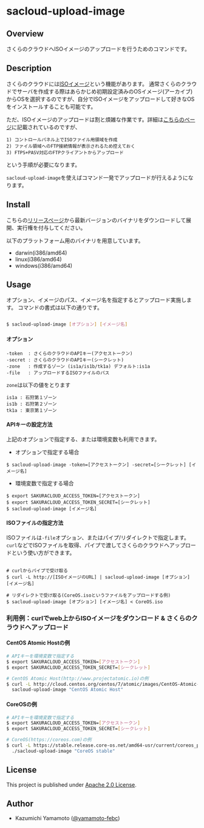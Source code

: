 # sacloud-upload-image

## Overview

さくらのクラウドへISOイメージのアップロードを行うためのコマンドです。

## Description

さくらのクラウドには[ISOイメージ](http://cloud.sakura.ad.jp/specification/server-disk/)という機能があります。
通常さくらのクラウドでサーバを作成する際はあらかじめ初期設定済みのOSイメージ(アーカイブ)からOSを選択するのですが、自分でISOイメージをアップロードして好きなOSをインストールすることも可能です。

ただ、ISOイメージのアップロードは割と煩雑な作業です。詳細は[こちらのページ](https://help.sakura.ad.jp/app/answers/detail/a_id/2520)に記載されているのですが、

    1) コントロールパネル上でISOファイル用領域を作成
    2) ファイル領域へのFTP接続情報が表示されるため控えておく
    3) FTPS+PASV対応のFTPクライアントからアップロード

という手順が必要になります。

`sacloud-upload-image`を使えばコマンド一発でアップロードが行えるようになります。

## Install

こちらの[リリースページ](https://github.com/yamamoto-febc/docker-machine-sakuracloud/releases/latest)から最新バージョンのバイナリをダウンロードして展開、実行権を付与してください。

以下のプラットフォーム用のバイナリを用意しています。
  * darwin(i386/amd64)
  * linux(i386/amd64)
  * windows(i386/amd64)

## Usage

オプション、イメージのパス、イメージ名を指定するとアップロード実施します。
コマンドの書式は以下の通りです。

```bash

$ sacloud-upload-image [オプション] [イメージ名]

```

#### オプション

    -token  : さくらのクラウドのAPIキー(アクセストークン)
    -secret : さくらのクラウドのAPIキー(シークレット)
    -zone   : 作成するゾーン (is1a/is1b/tk1a) デフォルト:is1a
    -file   : アップロードするISOファイルのパス

`zone`は以下の値をとります
>
    is1a : 石狩第１ゾーン
    is1b : 石狩第２ゾーン
    tk1a : 東京第１ゾーン

#### APIキーの設定方法

上記のオプションで指定する、または環境変数も利用できます。

* オプションで指定する場合

```オプションで指定する場合
$ sacloud-upload-image -token=[アクセストークン] -secret=[シークレット] [イメージ名]
```

* 環境変数で指定する場合

```環境変数で指定する場合
$ export SAKURACLOUD_ACCESS_TOKEN=[アクセストークン]
$ export SAKURACLOUD_ACCESS_TOKEN_SECRET=[シークレット]
$ sacloud-upload-image [イメージ名]
```

#### ISOファイルの指定方法

ISOファイルは`-file`オプション、またはパイプ/リダイレクトで指定します。
`curl`などでISOファイルを取得、パイプで渡してさくらのクラウドへアップロードという使い方ができます。

```パイプ/リダイレクトの例

# curlからパイプで受け取る
$ curl -L http://[ISOイメージのURL] | sacloud-upload-image [オプション] [イメージ名]

# リダイレクトで受け取る(CoreOS.isoというファイルをアップロードする例)
$ sacloud-upload-image [オプション] [イメージ名] < CoreOS.iso

```


### 利用例：curlでweb上からISOイメージをダウンロード & さくらのクラウドへアップロード

#### CentOS Atomic Hostの例

```bash
# APIキーを環境変数で指定する
$ export SAKURACLOUD_ACCESS_TOKEN=[アクセストークン]
$ export SAKURACLOUD_ACCESS_TOKEN_SECRET=[シークレット]

# CentOS Atomic Host(http://www.projectatomic.io)の例
$ curl -L http://cloud.centos.org/centos/7/atomic/images/CentOS-Atomic-Host-7-Installer.iso | \
  sacloud-upload-image "CentOS Atomic Host"

```

#### CoreOSの例

```bash
# APIキーを環境変数で指定する
$ export SAKURACLOUD_ACCESS_TOKEN=[アクセストークン]
$ export SAKURACLOUD_ACCESS_TOKEN_SECRET=[シークレット]

# CoreOS(https://coreos.com)の例
$ curl -L https://stable.release.core-os.net/amd64-usr/current/coreos_production_iso_image.iso | \
  ./sacloud-upload-image "CoreOS stable"

```


## License

This project is published under [Apache 2.0 License](LICENSE).

## Author

* Kazumichi Yamamoto ([@yamamoto-febc](https://github.com/yamamoto-febc))
